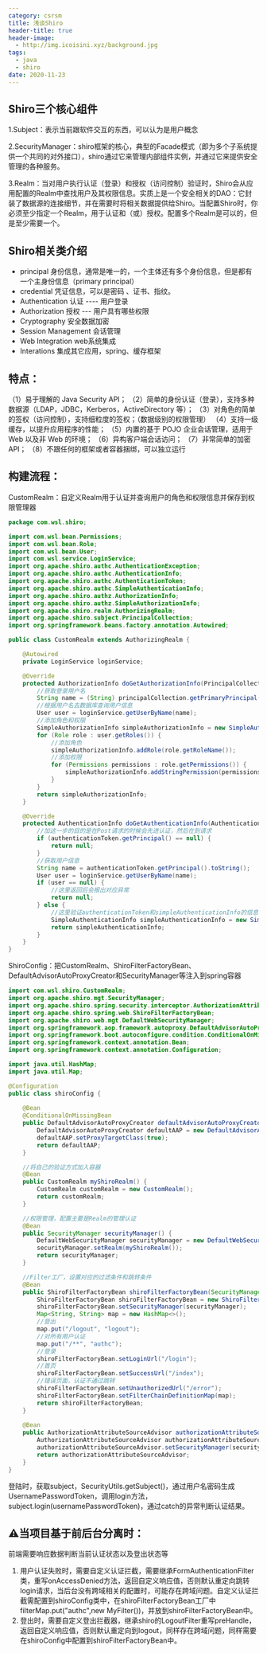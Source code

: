 ```yaml
---
category: csrsm
title: 浅谈Shiro
header-title: true
header-image:
  - http://img.icoisini.xyz/background.jpg
tags:
  - java
  - shiro
date: 2020-11-23
---
```

## Shiro三个核心组件

1.Subject：表示当前跟软件交互的东西，可以认为是用户概念

2.SecurityManager：shiro框架的核心，典型的Facade模式（即为多个子系统提供一个共同的对外接口），shiro通过它来管理内部组件实例，并通过它来提供安全管理的各种服务。

3.Realm：当对用户执行认证（登录）和授权（访问控制）验证时，Shiro会从应用配置的Realm中查找用户及其权限信息。实质上是一个安全相关的DAO：它封装了数据源的连接细节，并在需要时将相关数据提供给Shiro。当配置Shiro时，你必须至少指定一个Realm，用于认证和（或）授权。配置多个Realm是可以的，但是至少需要一个。

## Shiro相关类介绍	

- principal 身份信息，通常是唯一的，一个主体还有多个身份信息，但是都有一个主身份信息（primary principal）
- credential 凭证信息，可以是密码 、证书、指纹。
- Authentication 认证 ---- 用户登录
- Authorization 授权 --- 用户具有哪些权限
- Cryptography 安全数据加密
- Session Management 会话管理
- Web Integration web系统集成
- Interations 集成其它应用，spring、缓存框架

## 特点：

（1）易于理解的 Java Security API；
（2）简单的身份认证（登录），支持多种数据源（LDAP，JDBC，Kerberos，ActiveDirectory 等）；
（3）对角色的简单的签权（访问控制），支持细粒度的签权；（数据级别的权限管理）
（4）支持一级缓存，以提升应用程序的性能；
（5）内置的基于 POJO 企业会话管理，适用于 Web 以及非 Web 的环境；
（6）异构客户端会话访问；
（7）非常简单的加密 API；
（8）不跟任何的框架或者容器捆绑，可以独立运行

## 构建流程：

CustomRealm：自定义Realm用于认证并查询用户的角色和权限信息并保存到权限管理器

```java
package com.wsl.shiro;

import com.wsl.bean.Permissions;
import com.wsl.bean.Role;
import com.wsl.bean.User;
import com.wsl.service.LoginService;
import org.apache.shiro.authc.AuthenticationException;
import org.apache.shiro.authc.AuthenticationInfo;
import org.apache.shiro.authc.AuthenticationToken;
import org.apache.shiro.authc.SimpleAuthenticationInfo;
import org.apache.shiro.authz.AuthorizationInfo;
import org.apache.shiro.authz.SimpleAuthorizationInfo;
import org.apache.shiro.realm.AuthorizingRealm;
import org.apache.shiro.subject.PrincipalCollection;
import org.springframework.beans.factory.annotation.Autowired;

public class CustomRealm extends AuthorizingRealm {

    @Autowired
    private LoginService loginService;

    @Override
    protected AuthorizationInfo doGetAuthorizationInfo(PrincipalCollection principalCollection) {
        //获取登录用户名
        String name = (String) principalCollection.getPrimaryPrincipal();
        //根据用户名去数据库查询用户信息
        User user = loginService.getUserByName(name);
        //添加角色和权限
        SimpleAuthorizationInfo simpleAuthorizationInfo = new SimpleAuthorizationInfo();
        for (Role role : user.getRoles()) {
            //添加角色
            simpleAuthorizationInfo.addRole(role.getRoleName());
            //添加权限
            for (Permissions permissions : role.getPermissions()) {
                simpleAuthorizationInfo.addStringPermission(permissions.getPermissionsName());
            }
        }
        return simpleAuthorizationInfo;
    }

    @Override
    protected AuthenticationInfo doGetAuthenticationInfo(AuthenticationToken authenticationToken) throws AuthenticationException {
        //加这一步的目的是在Post请求的时候会先进认证，然后在到请求
        if (authenticationToken.getPrincipal() == null) {
            return null;
        }
        //获取用户信息
        String name = authenticationToken.getPrincipal().toString();
        User user = loginService.getUserByName(name);
        if (user == null) {
            //这里返回后会报出对应异常
            return null;
        } else {
            //这里验证authenticationToken和simpleAuthenticationInfo的信息
            SimpleAuthenticationInfo simpleAuthenticationInfo = new SimpleAuthenticationInfo(name, user.getPassword().toString(), getName());
            return simpleAuthenticationInfo;
        }
    }
}

```

ShiroConfig：把CustomRealm、ShiroFilterFactoryBean、DefaultAdvisorAutoProxyCreator和SecurityManager等注入到spring容器

```java
import com.wsl.shiro.CustomRealm;
import org.apache.shiro.mgt.SecurityManager;
import org.apache.shiro.spring.security.interceptor.AuthorizationAttributeSourceAdvisor;
import org.apache.shiro.spring.web.ShiroFilterFactoryBean;
import org.apache.shiro.web.mgt.DefaultWebSecurityManager;
import org.springframework.aop.framework.autoproxy.DefaultAdvisorAutoProxyCreator;
import org.springframework.boot.autoconfigure.condition.ConditionalOnMissingBean;
import org.springframework.context.annotation.Bean;
import org.springframework.context.annotation.Configuration;

import java.util.HashMap;
import java.util.Map;

@Configuration
public class shiroConfig {
    
    @Bean
    @ConditionalOnMissingBean
    public DefaultAdvisorAutoProxyCreator defaultAdvisorAutoProxyCreator() {
        DefaultAdvisorAutoProxyCreator defaultAAP = new DefaultAdvisorAutoProxyCreator();
        defaultAAP.setProxyTargetClass(true);
        return defaultAAP;
    }

    //将自己的验证方式加入容器
    @Bean
    public CustomRealm myShiroRealm() {
        CustomRealm customRealm = new CustomRealm();
        return customRealm;
    }

    //权限管理，配置主要是Realm的管理认证
    @Bean
    public SecurityManager securityManager() {
        DefaultWebSecurityManager securityManager = new DefaultWebSecurityManager();
        securityManager.setRealm(myShiroRealm());
        return securityManager;
    }

    //Filter工厂，设置对应的过滤条件和跳转条件
    @Bean
    public ShiroFilterFactoryBean shiroFilterFactoryBean(SecurityManager securityManager) {
        ShiroFilterFactoryBean shiroFilterFactoryBean = new ShiroFilterFactoryBean();
        shiroFilterFactoryBean.setSecurityManager(securityManager);
        Map<String, String> map = new HashMap<>();
        //登出
        map.put("/logout", "logout");
        //对所有用户认证
        map.put("/**", "authc");
        //登录
        shiroFilterFactoryBean.setLoginUrl("/login");
        //首页
        shiroFilterFactoryBean.setSuccessUrl("/index");
        //错误页面，认证不通过跳转
        shiroFilterFactoryBean.setUnauthorizedUrl("/error");
        shiroFilterFactoryBean.setFilterChainDefinitionMap(map);
        return shiroFilterFactoryBean;
    }
  
    @Bean
    public AuthorizationAttributeSourceAdvisor authorizationAttributeSourceAdvisor(SecurityManager securityManager) {
        AuthorizationAttributeSourceAdvisor authorizationAttributeSourceAdvisor = new AuthorizationAttributeSourceAdvisor();
        authorizationAttributeSourceAdvisor.setSecurityManager(securityManager);
        return authorizationAttributeSourceAdvisor;
    }
}
```

登陆时，获取subject，SecurityUtils.getSubject()，通过用户名密码生成UsernamePasswordToken，调用login方法，subject.login(usernamePasswordToken)，通过catch的异常判断认证结果。

## ⚠️当项目基于前后台分离时：

前端需要响应数据判断当前认证状态以及登出状态等

1. 用户认证失败时，需要自定义认证拦截，需要继承FormAuthenticationFilter类，重写onAccessDenied方法，返回自定义响应值，否则默认重定向跳转login请求，当后台没有跨域相关的配置时，可能存在跨域问题。自定义认证拦截需配置到shiroConfig类中，在shiroFilterFactoryBean工厂中filterMap.put("authc",new MyFilter())，并放到shiroFilterFactoryBean中。
2. 登出时，需要自定义登出拦截器，继承shiro的LogoutFilter重写preHandle，返回自定义响应值，否则默认重定向到logout，同样存在跨域问题，同样需要在shiroConfig中配置到shiroFilterFactoryBean中。

